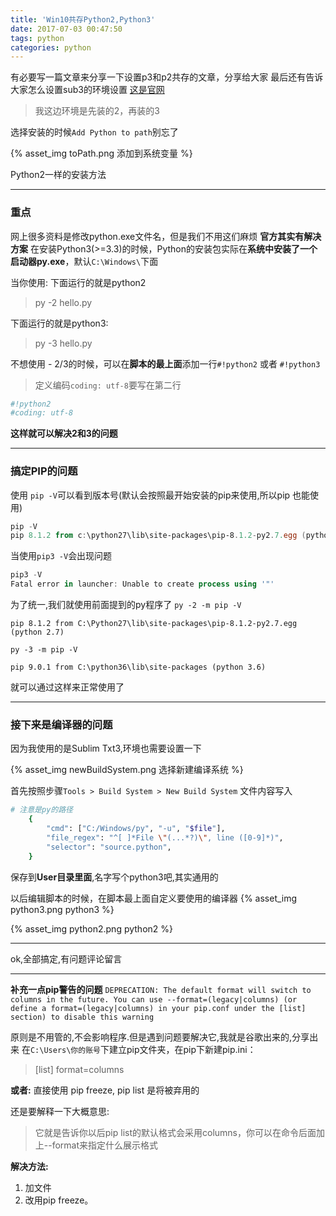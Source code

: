 ```yaml
---
title: 'Win10共存Python2,Python3'
date: 2017-07-03 00:47:50
tags: python
categories: python
---
```


有必要写一篇文章来分享一下设置p3和p2共存的文章，分享给大家
最后还有告诉大家怎么设置sub3的环境设置
[这是官网](https://www.python.org/)
<!-- more -->

> 我这边环境是先装的2，再装的3

选择安装的时候`Add Python to path`别忘了

{% asset_img toPath.png 添加到系统变量 %}

Python2一样的安装方法


----------


### 重点
网上很多资料是修改python.exe文件名，但是我们不用这们麻烦
**官方其实有解决方案**
在安装Python3(>=3.3)的时候，Python的安装包实际在**系统中安装了一个启动器py.exe**，默认`C:\Windows\`下面

当你使用:
下面运行的就是python2
> py -2 hello.py

下面运行的就是python3:
> py -3 hello.py

不想使用 - 2/3的时候，可以在**脚本的最上面**添加一行`#!python2` 或者 `#!python3`
> 定义编码`coding: utf-8`要写在第二行

```python
#!python2
#coding: utf-8
```
**这样就可以解决2和3的问题**


----------
### 搞定PIP的问题
使用 `pip -V`可以看到版本号(默认会按照最开始安装的pip来使用,所以pip 也能使用)
```powershell
pip -V
pip 8.1.2 from c:\python27\lib\site-packages\pip-8.1.2-py2.7.egg (python 2.7)
```

当使用`pip3 -V`会出现问题
```powershell
pip3 -V
Fatal error in launcher: Unable to create process using '"'
```

为了统一,我们就使用前面提到的py程序了
`py -2 -m pip -V`
```
pip 8.1.2 from C:\Python27\lib\site-packages\pip-8.1.2-py2.7.egg (python 2.7)
```

`py -3 -m pip -V`
```
pip 9.0.1 from C:\python36\lib\site-packages (python 3.6)
```

就可以通过这样来正常使用了


----------

### 接下来是编译器的问题
因为我使用的是Sublim Txt3,环境也需要设置一下

{% asset_img newBuildSystem.png 选择新建编译系统 %}

首先按照步骤`Tools > Build System > New Build System`
文件内容写入
```bash
# 注意是py的路径
	{
	    "cmd": ["C:/Windows/py", "-u", "$file"],
	    "file_regex": "^[ ]*File \"(...*?)\", line ([0-9]*)",
	    "selector": "source.python",
	}
```
保存到**User目录里面**,名字写个python3吧,其实通用的

以后编辑脚本的时候，在脚本最上面自定义要使用的编译器
{% asset_img python3.png python3 %}

{% asset_img python2.png python2 %}


----------


ok,全部搞定,有问题评论留言

----------
**补充一点pip警告的问题**
`DEPRECATION: The default format will switch to columns in the future. You can use --format=(legacy|columns) (or define a format=(legacy|columns) in your pip.conf under the [list] section) to disable this warning`

原则是不用管的,不会影响程序.但是遇到问题要解决它,我就是谷歌出来的,分享出来
在`C:\Users\你的账号`下建立pip文件夹，在pip下新建pip.ini：
> [list]
> format=columns

**或者:**
直接使用 pip freeze,  pip list 是将被弃用的

还是要解释一下大概意思:
> 它就是告诉你以后pip list的默认格式会采用columns，你可以在命令后面加上--format来指定什么展示格式

**解决方法:**
1. 加文件
2. 改用pip freeze。